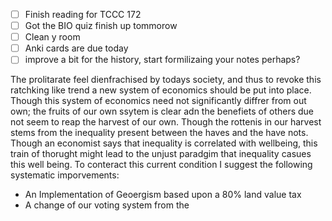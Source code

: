  - [ ] Finish reading for TCCC 172
 - [ ] Got the BIO quiz finish up tommorow
 - [ ] Clean y room
 - [ ] Anki cards are due today
 - [ ] improve a bit for the history, start formilizaing your notes perhaps?

The prolitarate feel dienfrachised by todays society, and thus to revoke this ratchking like trend a new system of economics should be put into place. Though this system of economics need not significantly diffrer from out own; the fruits of our own ssytem is clear adn the benefiets of others due not seem to reap the harvest of our own. Though the rottenis in our harvest stems from the inequality present between the haves and the have nots. Though an economist says that inequality is correlated with wellbeing, this train of thorught might lead to the unjust paradgim that inequality casues this well being. To conteract this current condition I suggest the following systematic imporvements: 
 - An Implementation of Geoergism based upon a 80% land value tax
 - A change of our voting system from the 
<!--stackedit_data:
eyJoaXN0b3J5IjpbLTE4NTg0NTE3Ml19
-->